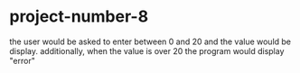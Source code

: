 # project-number-8
the user would be asked to enter between 0 and 20 and the value would be display. additionally, when the value is over 20 the program would display "error"
